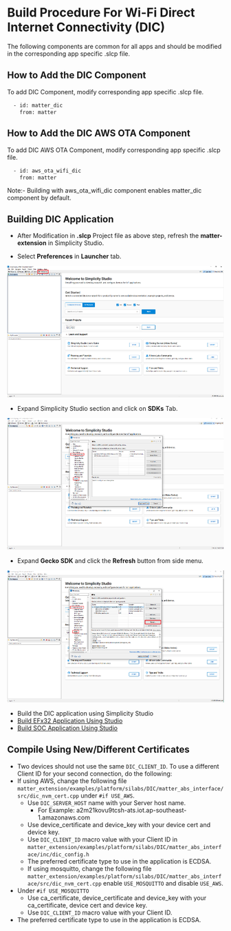 # Build Procedure For Wi-Fi Direct Internet Connectivity (DIC)

The following components are common for all apps and should be modified in the corresponding app specific .slcp file.

## How to Add the DIC Component

To add DIC Component, modify corresponding app specific .slcp file.

```shell
  - id: matter_dic
    from: matter
```

## How to Add the DIC AWS OTA Component

To add DIC AWS OTA Component, modify corresponding app specific .slcp file.

```shell
  - id: aws_ota_wifi_dic
    from: matter
```

Note:- Building with aws_ota_wifi_dic component enables matter_dic component by default.

## Building DIC Application

- After Modification in **.slcp** Project file as above step, refresh the **matter-extension** in Simplicity Studio.

- Select **Preferences** in **Launcher** tab.

 ![Select Preferences](./images/select-preferences.png)

- Expand Simplicity Studio section and click on **SDKs** Tab.

 ![Select SDK](./images/select-studio-sdk-option.png)

- Expand **Gecko SDK** and click the **Refresh** button from side menu.

 ![Select Refresh](./images/select-refresh-option.png)

- Build the DIC application using Simplicity Studio
 - [Build EFx32 Application Using Studio](/matter/<docspace-docleaf-version>/matter-wifi-run-demo/build-efx32-application-using-studio)
 - [Build SOC Application Using Studio](/matter/<docspace-docleaf-version>/matter-wifi-run-demo/build-soc-application-using-studio)

## Compile Using New/Different Certificates

- Two devices should not use the same `DIC_CLIENT_ID`. To use a different Client ID for your second connection, do the following:
- If using AWS, change the following file `matter_extension/examples/platform/silabs/DIC/matter_abs_interface/src/dic_nvm_cert.cpp` under `#if USE_AWS`.
  - Use `DIC_SERVER_HOST` name with your Server host name.
    - For Example: a2m21kovu9tcsh-ats.iot.ap-southeast-1.amazonaws.com 
  - Use device_certificate and device_key with your device cert and device key.
  - Use `DIC_CLIENT_ID` macro value with your Client ID in `matter_extension/examples/platform/silabs/DIC/matter_abs_interface/inc/dic_config.h`
  - The preferred certificate type to use in the application is ECDSA.
  - If using mosquitto, change the following file `matter_extension/examples/platform/silabs/DIC/matter_abs_interface/src/dic_nvm_cert.cpp` enable `USE_MOSQUITTO` and disable `USE_AWS`.
- Under `#if USE_MOSQUITTO`
  - Use ca_certificate, device_certificate and device_key with your ca_certificate, device cert and device key.
  - Use `DIC_CLIENT_ID` macro value with your Client ID.
- The preferred certificate type to use in the application is ECDSA.
